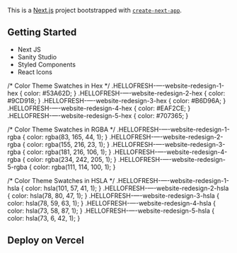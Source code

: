 This is a [Next.js](https://nextjs.org/) project bootstrapped with [`create-next-app`](https://github.com/vercel/next.js/tree/canary/packages/create-next-app).

## Getting Started

- Next JS
- Sanity Studio
- Styled Components
- React Icons 

/* Color Theme Swatches in Hex */
.HELLOFRESH-—-website-redesign-1-hex { color: #53A62D; }
.HELLOFRESH-—-website-redesign-2-hex { color: #9CD918; }
.HELLOFRESH-—-website-redesign-3-hex { color: #B6D96A; }
.HELLOFRESH-—-website-redesign-4-hex { color: #EAF2CE; }
.HELLOFRESH-—-website-redesign-5-hex { color: #707365; }

/* Color Theme Swatches in RGBA */
.HELLOFRESH-—-website-redesign-1-rgba { color: rgba(83, 165, 44, 1); }
.HELLOFRESH-—-website-redesign-2-rgba { color: rgba(155, 216, 23, 1); }
.HELLOFRESH-—-website-redesign-3-rgba { color: rgba(181, 216, 106, 1); }
.HELLOFRESH-—-website-redesign-4-rgba { color: rgba(234, 242, 205, 1); }
.HELLOFRESH-—-website-redesign-5-rgba { color: rgba(111, 114, 100, 1); }

/* Color Theme Swatches in HSLA */
.HELLOFRESH-—-website-redesign-1-hsla { color: hsla(101, 57, 41, 1); }
.HELLOFRESH-—-website-redesign-2-hsla { color: hsla(78, 80, 47, 1); }
.HELLOFRESH-—-website-redesign-3-hsla { color: hsla(78, 59, 63, 1); }
.HELLOFRESH-—-website-redesign-4-hsla { color: hsla(73, 58, 87, 1); }
.HELLOFRESH-—-website-redesign-5-hsla { color: hsla(73, 6, 42, 1); }




## Deploy on Vercel

